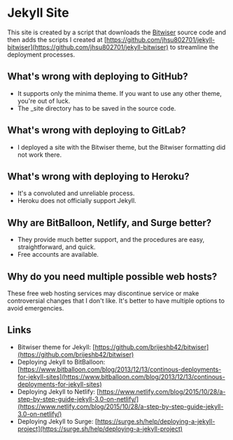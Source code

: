 # Jekyll Site

This site is created by a script that downloads the [Bitwiser](https://github.com/brijeshb42/bitwiser) source code and then adds the scripts I created at [https://github.com/jhsu802701/jekyll-bitwiser](https://github.com/jhsu802701/jekyll-bitwiser) to streamline the deployment processes.

## What's wrong with deploying to GitHub?
* It supports only the minima theme.  If you want to use any other theme, you're out of luck.
* The _site directory has to be saved in the source code.

## What's wrong with deploying to GitLab?
* I deployed a site with the Bitwiser theme, but the Bitwiser formatting did not work there.

## What's wrong with deploying to Heroku?
* It's a convoluted and unreliable process.
* Heroku does not officially support Jekyll.

## Why are BitBalloon, Netlify, and Surge better?
* They provide much better support, and the procedures are easy, straightforward, and quick.
* Free accounts are available.

## Why do you need multiple possible web hosts?
These free web hosting services may discontinue service or make controversial changes that I don't like.  It's better to have multiple options to avoid emergencies.

## Links
* Bitwiser theme for Jekyll: [https://github.com/brijeshb42/bitwiser](https://github.com/brijeshb42/bitwiser)
* Deploying Jekyll to BitBalloon: [https://www.bitballoon.com/blog/2013/12/13/continous-deployments-for-jekyll-sites](https://www.bitballoon.com/blog/2013/12/13/continous-deployments-for-jekyll-sites)
* Deploying Jekyll to Netlify: [https://www.netlify.com/blog/2015/10/28/a-step-by-step-guide-jekyll-3.0-on-netlify/](https://www.netlify.com/blog/2015/10/28/a-step-by-step-guide-jekyll-3.0-on-netlify/)
* Deploying Jekyll to Surge: [https://surge.sh/help/deploying-a-jekyll-project](https://surge.sh/help/deploying-a-jekyll-project)
